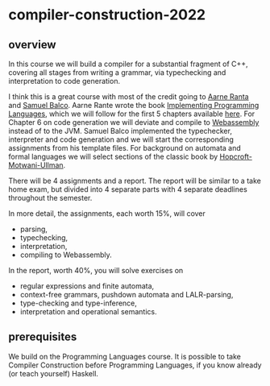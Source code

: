 # compiler-construction-2022

## overview

In this course we will build a compiler for a substantial fragment of C++, covering all stages from writing a grammar, via typechecking and interpretation to code generation.

I think this is a great course with most of the credit going to [Aarne Ranta](http://www.cse.chalmers.se/~aarne/) and [Samuel Balco](https://gdlyrttnap.pl/). Aarne Rante wrote the book [Implementing Programming Languages](http://www.grammaticalframework.org/ipl-book/), which we will follow for the first 5 chapters available [here](http://www.cse.chalmers.se/edu/year/2012/course/DAT150/lectures/plt-book.pdf). For Chapter 6 on code generation we will deviate and compile to [Webassembly](https://webassembly.org/) instead of to the JVM. Samuel Balco implemented the typechecker, interpreter and code generation and we will start the corresponding assignments from his template files. For background on automata and formal languages we will select sections of the classic book by [Hopcroft-Motwani-Ullman](http://ce.sharif.edu/courses/94-95/1/ce414-2/resources/root/Text%20Books/Automata/John%20E.%20Hopcroft,%20Rajeev%20Motwani,%20Jeffrey%20D.%20Ullman-Introduction%20to%20Automata%20Theory,%20Languages,%20and%20Computations-Prentice%20Hall%20(2006).pdf).

There will be 4 assignments and a report. The report will be similar to a take home exam, but divided into 4 separate parts with 4 separate deadlines throughout the semester.

In more detail, the assignments, each worth 15%, will cover
- parsing, 
- typechecking, 
- interpretation, 
- compiling to Webassembly.

In the report, worth 40%, you will solve exercises on 
- regular expressions and finite automata, 
- context-free grammars, pushdown automata and LALR-parsing, 
- type-checking and type-inference,
- interpretation and operational semantics.

## prerequisites

We build on the Programming Languages course. It is possible to take Compiler Construction before Programming Languages, if you know already (or teach yourself) Haskell. 